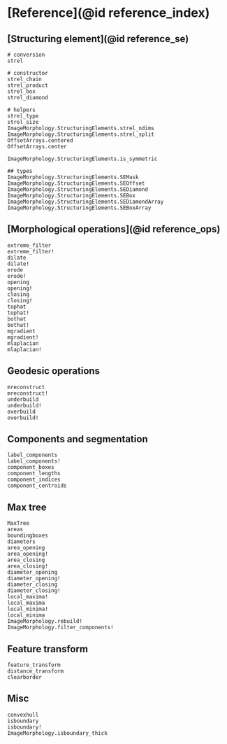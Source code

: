 # [Reference](@id reference_index)

## [Structuring element](@id reference_se)

```@docs
# conversion
strel

# constructor
strel_chain
strel_product
strel_box
strel_diamond

# helpers
strel_type
strel_size
ImageMorphology.StructuringElements.strel_ndims
ImageMorphology.StructuringElements.strel_split
OffsetArrays.centered
OffsetArrays.center

ImageMorphology.StructuringElements.is_symmetric

## types
ImageMorphology.StructuringElements.SEMask
ImageMorphology.StructuringElements.SEOffset
ImageMorphology.StructuringElements.SEDiamond
ImageMorphology.StructuringElements.SEBox
ImageMorphology.StructuringElements.SEDiamondArray
ImageMorphology.StructuringElements.SEBoxArray
```

## [Morphological operations](@id reference_ops)

```@docs
extreme_filter
extreme_filter!
dilate
dilate!
erode
erode!
opening
opening!
closing
closing!
tophat
tophat!
bothat
bothat!
mgradient
mgradient!
mlaplacian
mlaplacian!
```

## Geodesic operations

```@docs
mreconstruct
mreconstruct!
underbuild
underbuild!
overbuild
overbuild!
```

## Components and segmentation

```@docs
label_components
label_components!
component_boxes
component_lengths
component_indices
component_centroids
```

## Max tree

```@docs
MaxTree
areas
boundingboxes
diameters
area_opening
area_opening!
area_closing
area_closing!
diameter_opening
diameter_opening!
diameter_closing
diameter_closing!
local_maxima!
local_maxima
local_minima!
local_minima
ImageMorphology.rebuild!
ImageMorphology.filter_components!
```

## Feature transform

```@docs
feature_transform
distance_transform
clearborder
```

## Misc

```@docs
convexhull
isboundary
isboundary!
ImageMorphology.isboundary_thick
```
